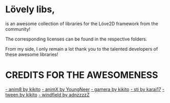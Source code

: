 # Lövely libs,

is an awesome collection of libraries for the Löve2D framework from the community!

The corresponding licenses can be found in the respective folders.

From my side, I only remain a lot thank you to the talented developers of these awesome libraries!


# CREDITS FOR THE AWESOMENESS

   [- anim8 by kikito](https://github.com/kikito/anim8)
   [- animX by YoungNeer](https://github.com/YoungNeer/animX)
   [- gamera by kikito](https://github.com/kikito/gamera)
   [- sti by karai17](https://github.com/karai17/Simple-Tiled-Implementation)
   [- tween by kikito](https://github.com/kikito/tween.lua)
   [- windfield by adnzzzzZ](https://github.com/adnzzzzZ/windfield)
	


